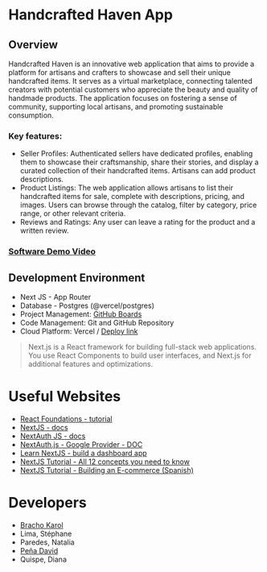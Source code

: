 # Handcrafted Haven App
## Overview

Handcrafted Haven is an innovative web application that aims to provide a platform for artisans and crafters to showcase and sell their unique handcrafted items. It serves as a virtual marketplace, connecting talented creators with potential customers who appreciate the beauty and quality of handmade products. The application focuses on fostering a sense of community, supporting local artisans, and promoting sustainable consumption.

### Key features:
- Seller Profiles: Authenticated sellers have dedicated profiles, enabling them to showcase their craftsmanship, share their stories, and display a curated collection of their handcrafted items. Artisans can add product descriptions.
- Product Listings: The web application allows artisans to list their handcrafted items for sale, complete with descriptions, pricing, and images.
Users can browse through the catalog, filter by category, price range, or other relevant criteria.
- Reviews and Ratings: Any user can leave a rating for the product and a written review.

### [Software Demo Video](https://youtu.be/VrfAwiuPq-Y?si=hpRmXZaiZSTKoQBc)

## Development Environment

- Next JS - App Router
- Database - Postgres (@vercel/postgres)
- Project Management: [GitHub Boards](https://github.com/users/bykarol/projects/3)
- Code Management: Git and GitHub Repository
- Cloud Platform: Vercel / [Deploy link](https://handcrafted-haven-api-lime.vercel.app/handcrafted-haven)

> Next.js is a React framework for building full-stack web applications. You use React Components to build user interfaces, and Next.js for additional features and optimizations.

# Useful Websites
- [React Foundations - tutorial](https://nextjs.org/learn/react-foundations)
- [NextJS - docs](https://nextjs.org/docs)
- [NextAuth JS - docs](https://next-auth.js.org/)
- [NextAuth.js - Google Provider - DOC](https://next-auth.js.org/providers/google)
- [Learn NextJS - build a dashboard app](https://nextjs.org/learn/dashboard-app)
- [NextJS Tutorial - All 12 concepts you need to know](https://www.youtube.com/watch?v=vwSlYG7hFk0)
- [NextJS Tutorial - Building an E-commerce (Spanish)](https://www.youtube.com/watch?v=oHRScyU-ffg&list=PLCKuOXG0bPi3y7tz8Hq6itoi1vhPf6eVG)


# Developers
- [Bracho Karol](https://www.linkedin.com/in/karolbrachoyanez/)
- Lima, Stéphane
- Paredes, Natalia
- [Peña David](https://www.linkedin.com/in/david-pe%C3%B1a-andrade/)
- Quispe, Diana

